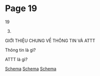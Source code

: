 # Page 19

19

3.
GIỚI THIỆU CHUNG VỀ
THÔNG TIN VÀ ATTT

Thông tin là gì?

ATTT là gì?

[Schema](page_19_img_0.png)
[Schema](page_19_img_1.png)
[Schema](page_19_img_2.png)
